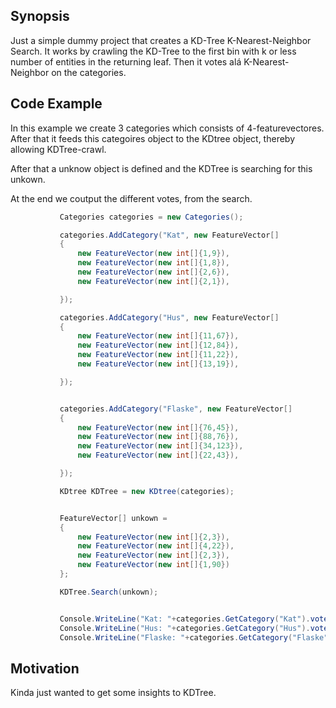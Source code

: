 ## Synopsis

Just a simple dummy project that creates a KD-Tree K-Nearest-Neighbor Search. It works by crawling the KD-Tree to the first bin with k or less number of entities in the returning leaf. Then it votes alá K-Nearest-Neighbor on the categories.

## Code Example
In this example we create 3 categories which consists of 4-featurevectores.
After that it feeds this categoires object to the KDtree object, thereby allowing
KDTree-crawl.

After that a unknow object is defined and the KDTree is searching for this unkown.

At the end we coutput the different votes, from the search.

 ```cs
            Categories categories = new Categories();

            categories.AddCategory("Kat", new FeatureVector[]
            {
                new FeatureVector(new int[]{1,9}),
                new FeatureVector(new int[]{1,8}),
                new FeatureVector(new int[]{2,6}),
                new FeatureVector(new int[]{2,1}),

            });

            categories.AddCategory("Hus", new FeatureVector[]
            {
                new FeatureVector(new int[]{11,67}),
                new FeatureVector(new int[]{12,84}),
                new FeatureVector(new int[]{11,22}),
                new FeatureVector(new int[]{13,19}),

            });


            categories.AddCategory("Flaske", new FeatureVector[]
            {
                new FeatureVector(new int[]{76,45}),
                new FeatureVector(new int[]{88,76}),
                new FeatureVector(new int[]{34,123}),
                new FeatureVector(new int[]{22,43}),

            });

            KDtree KDTree = new KDtree(categories);


            FeatureVector[] unkown =
            {
                new FeatureVector(new int[]{2,3}),
                new FeatureVector(new int[]{4,22}),
                new FeatureVector(new int[]{2,3}),
                new FeatureVector(new int[]{1,90})
            };

            KDTree.Search(unkown);


            Console.WriteLine("Kat: "+categories.GetCategory("Kat").votes);
            Console.WriteLine("Hus: "+categories.GetCategory("Hus").votes);
            Console.WriteLine("Flaske: "+categories.GetCategory("Flaske").votes);
```

## Motivation

Kinda just wanted to get some insights to KDTree.
